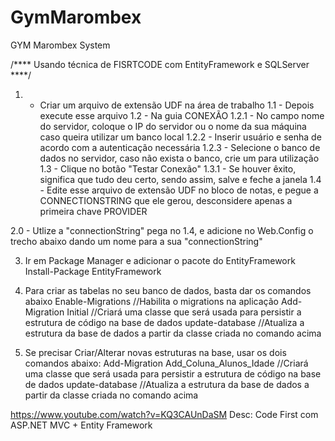# GymMarombex
GYM Marombex System 

/****
Usando técnica de FISRTCODE com EntityFramework e SQLServer
****/

1. - Criar um arquivo de extensão UDF na área de trabalho
 1.1 - Depois execute esse arquivo
 1.2 - Na guia CONEXÃO
   1.2.1 - No campo nome do servidor, coloque o IP do servidor ou o nome da sua máquina caso queira utilizar um banco local
   1.2.2 - Inserir usuário e senha de acordo com a autenticação necessária
   1.2.3 - Selecione o banco de dados no servidor, caso não exista o banco, crie um para utilização
 1.3 - Clique no botão "Testar Conexão"
   1.3.1 - Se houver êxito, significa que tudo deu certo, sendo assim, salve e feche a janela
 1.4 - Edite esse arquivo de extensão UDF no bloco de notas, e pegue a CONNECTIONSTRING que ele gerou, desconsidere apenas a primeira chave PROVIDER

2.0 - Utlize a "connectionString" pega no 1.4, e adicione no Web.Config o trecho abaixo dando um nome para a sua "connectionString"
  <connectionStrings>
    <add name="MarombexConnectionString" connectionString="Password=123456;Persist Security Info=True;User ID=autoMEGenerator;Initial Catalog=Marombex;Data Source=ME003153" providerName="System.Data.SqlClient"/>
  </connectionStrings>

3. Ir em Package Manager e adicionar o pacote do EntityFramework
Install-Package EntityFramework

4. Para criar as tabelas no seu banco de dados, basta dar os comandos abaixo
Enable-Migrations  //Habilita o migrations na aplicação
Add-Migration Initial  //Criará uma classe que será usada para persistir a estrutura de código na base de dados 
update-database    //Atualiza a estrutura da base de dados a partir da classe criada no comando acima

5. Se precisar Criar/Alterar novas estruturas na base, usar os dois comandos abaixo:
Add-Migration Add_Coluna_Alunos_Idade  //Criará uma classe que será usada para persistir a estrutura de código na base de dados 
update-database    //Atualiza a estrutura da base de dados a partir da classe criada no comando acima


https://www.youtube.com/watch?v=KQ3CAUnDaSM
Desc: Code First com ASP.NET MVC + Entity Framework
